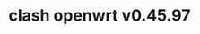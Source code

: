 ---
title: clash openwrt v0.45.97
layout: safelink
safelinkku: https://osdn.net/projects/openclash/downloads/78368/luci-app-openclash_0.45.97-beta_all.ipk/
permalink: /clash-openwrt-v45-97/
---